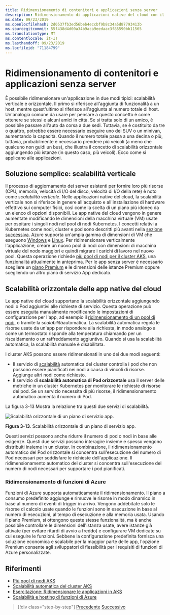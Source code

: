```yaml
---
title: Ridimensionamento di contenitori e applicazioni senza server
description: Ridimensionamento di applicazioni native del cloud con il servizio Azure Kubernetes per soddisfare le richieste degli utenti aumentando le risorse di singoli computer o aumentando il numero di macchine virtuali in un cluster di applicazioni.
ms.date: 09/23/2019
ms.openlocfilehash: 2d0537fb3ed56beb4eccbf9b8c34a5d87793413b
ms.sourcegitcommit: 55f438d4d00a34b9aca9eedaac3f85590bb11565
ms.translationtype: MT
ms.contentlocale: it-IT
ms.lasthandoff: 09/23/2019
ms.locfileid: "71184799"
---
```

# <a name="scaling-containers-and-serverless-applications"></a>Ridimensionamento di contenitori e applicazioni senza server

È possibile ridimensionare un'applicazione in due modi tipici: scalabilità verticale e orizzontale. Il primo si riferisce all'aggiunta di funzionalità a un host, mentre quest'ultimo si riferisce all'aggiunta al numero totale di host. Un'analogia comune da usare per pensare a questo concetto è come ottenere se stessi e alcuni amici in città. Se si tratta solo di un amico, è possibile passare all'auto da corsa a due sedi. Tuttavia, se è costituito da tre o quattro, potrebbe essere necessario eseguire uno dei SUV o un minivan, aumentando la capacità. Quando il numero totale passa a una decina o più, tuttavia, probabilmente è necessario prendere più veicoli (a meno che qualcuno non guidi un bus), che illustra il concetto di scalabilità orizzontale aggiungendo più istanze (in questo caso, più veicoli). Ecco come si applicano alle applicazioni.

## <a name="the-simple-solution-scaling-up"></a>Soluzione semplice: scalabilità verticale

Il processo di aggiornamento dei server esistenti per fornire loro più risorse (CPU, memoria, velocità di I/O del disco, velocità di I/O della rete) è noto come *scalabilità verticale*. Nelle applicazioni native del cloud, la scalabilità verticale non si riferisce in genere all'acquisto e all'installazione di hardware effettivo sui computer fisici, così come la scelta di un piano più idoneo da un elenco di opzioni disponibili. Le app native del cloud vengono in genere aumentate modificando le dimensioni della macchina virtuale (VM) usate per ospitare i singoli nodi nel pool di nodi Kubernetes. I concetti relativi a Kubernetes come nodi, cluster e pod sono descritti più avanti nella [sezione successiva](leverage-containers-orchestrators.md). Azure supporta un'ampia gamma di dimensioni di VM che eseguono [Windows](https://docs.microsoft.com/azure/virtual-machines/windows/sizes?toc=%2fazure%2fvirtual-machines%2fwindows%2ftoc.json) e [Linux](https://docs.microsoft.com/azure/virtual-machines/linux/sizes). Per ridimensionare verticalmente l'applicazione, creare un nuovo pool di nodi con dimensioni di macchina virtuale del nodo maggiori e quindi migrare i carichi di lavoro nel nuovo pool. Questa operazione richiede [più pool di nodi per il cluster AKS](https://docs.microsoft.com/azure/aks/use-multiple-node-pools), una funzionalità attualmente in anteprima. Per le app senza server è necessario scegliere un [piano Premium](https://docs.microsoft.com/azure/azure-functions/functions-scale) e le dimensioni delle istanze Premium oppure scegliendo un altro piano di servizio App dedicato.

## <a name="scaling-out-cloud-native-apps"></a>Scalabilità orizzontale delle app native del cloud

Le app native del cloud supportano la scalabilità orizzontale aggiungendo nodi o Pod aggiuntivi alle richieste di servizio. Questa operazione può essere eseguita manualmente modificando le impostazioni di configurazione per l'app, ad esempio il [ridimensionamento di un pool di nodi](https://docs.microsoft.com/azure/aks/use-multiple-node-pools#scale-a-node-pool-manually), o tramite la *scalabilità*automatica. La scalabilità automatica regola le risorse usate da un'app per rispondere alla richiesta, in modo analogo a come un termostato risponde alla temperatura chiamando per un riscaldamento o un raffreddamento aggiuntivo. Quando si usa la scalabilità automatica, la scalabilità manuale è disabilitata.

I cluster AKS possono essere ridimensionati in uno dei due modi seguenti:

- Il servizio di [scalabilità](https://docs.microsoft.com/azure/aks/cluster-autoscaler) automatica del cluster controlla i pod che non possono essere pianificati nei nodi a causa di vincoli di risorse. Aggiunge altri nodi come richiesto.
- Il servizio di **scalabilità automatica di Pod orizzontale** usa il server delle metriche in un cluster Kubernetes per monitorare le richieste di risorse dei pod. Se un servizio necessita di più risorse, il ridimensionamento automatico aumenta il numero di Pod.

La figura 3-13 Mostra la relazione tra questi due servizi di scalabilità.

![Scalabilità orizzontale di un piano di servizio app.](./media/aks-cluster-autoscaler.png)

**Figura 3-13**. Scalabilità orizzontale di un piano di servizio app.

Questi servizi possono anche ridurre il numero di pod o nodi in base alle esigenze. Questi due servizi possono interagire insieme e spesso vengono distribuiti insieme in un cluster. In combinazione, il ridimensionamento automatico del Pod orizzontale si concentra sull'esecuzione del numero di Pod necessari per soddisfare le richieste dell'applicazione. Il ridimensionamento automatico del cluster si concentra sull'esecuzione del numero di nodi necessari per supportare i pod pianificati.

### <a name="scaling-azure-functions"></a>Ridimensionamento di funzioni di Azure

Funzioni di Azure supporta automaticamente il ridimensionamento. Il piano a consumo predefinito aggiunge e rimuove le risorse in modo dinamico in base al numero di eventi di trigger in arrivo. Vengono addebitate solo le risorse di calcolo usate quando le funzioni sono in esecuzione in base al numero di esecuzioni, al tempo di esecuzione e alla memoria usata. Usando il piano Premium, si ottengono queste stesse funzionalità, ma è anche possibile controllare le dimensioni dell'istanza usate, avere istanze già attivate (per evitare ritardi di avvio a freddo) e configurare VM dedicate su cui eseguire le funzioni. Sebbene la configurazione predefinita fornisca una soluzione economica e scalabile per la maggior parte delle app, l'opzione Premium consente agli sviluppatori di flessibilità per i requisiti di funzioni di Azure personalizzate.

## <a name="references"></a>Riferimenti

- [Più pool di nodi AKS](https://docs.microsoft.com/azure/aks/use-multiple-node-pools)
- [Scalabilità automatica del cluster AKS](https://docs.microsoft.com/azure/aks/cluster-autoscaler)
- [Esercitazione: Ridimensionare le applicazioni in AKS](https://docs.microsoft.com/azure/aks/tutorial-kubernetes-scale)
- [Scalabilità e hosting di funzioni di Azure](https://docs.microsoft.com/azure/azure-functions/functions-scale)

>[!div class="step-by-step"]
>[Precedente](deploy-containers-azure.md)
>[Successivo](other-deployment-options.md)
